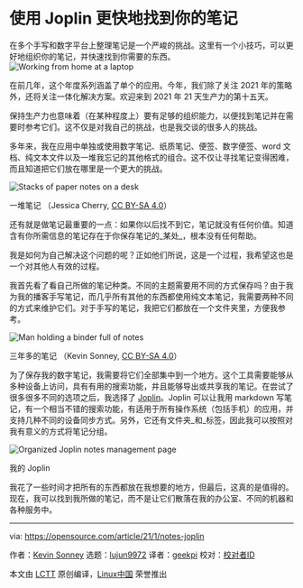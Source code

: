 [#]: collector: (lujun9972)
[#]: translator: (geekpi)
[#]: reviewer: ( )
[#]: publisher: ( )
[#]: url: ( )
[#]: subject: (Use Joplin to find your notes faster)
[#]: via: (https://opensource.com/article/21/1/notes-joplin)
[#]: author: (Kevin Sonney https://opensource.com/users/ksonney)

使用 Joplin 更快地找到你的笔记
======
在多个手写和数字平台上整理笔记是一个严峻的挑战。这里有一个小技巧，可以更好地组织你的笔记，并快速找到你需要的东西。
![Working from home at a laptop][1]

在前几年，这个年度系列涵盖了单个的应用。今年，我们除了关注 2021 年的策略外，还将关注一体化解决方案。欢迎来到 2021 年 21 天生产力的第十五天。

保持生产力也意味着（在某种程度上）要有足够的组织能力，以便找到笔记并在需要时参考它们。这不仅是对我自己的挑战，也是我交谈的很多人的挑战。

多年来，我在应用中单独或使用数字笔记、纸质笔记、便签、数字便签、word 文档、纯文本文件以及一堆我忘记的其他格式的组合。这不仅让寻找笔记变得困难，而且知道把它们放在哪里是一个更大的挑战。

![Stacks of paper notes on a desk][2]

一堆笔记 （Jessica Cherry, [CC BY-SA 4.0][3]）

还有就是做笔记最重要的一点：如果你以后找不到它，笔记就没有任何价值。知道含有你所需信息的笔记存在于你保存笔记的_某处_，根本没有任何帮助。

我是如何为自己解决这个问题的呢？正如他们所说，这是一个过程，我希望这也是一个对其他人有效的过程。

我首先看了看自己所做的笔记种类。不同的主题需要用不同的方式保存吗？由于我为我的播客手写笔记，而几乎所有其他的东西都使用纯文本笔记，我需要两种不同的方式来维护它们。对于手写的笔记，我把它们都放在一个文件夹里，方便我参考。

![Man holding a binder full of notes][4]

三年多的笔记 （Kevin Sonney, [CC BY-SA 4.0][3]）

为了保存我的数字笔记，我需要将它们全部集中到一个地方。这个工具需要能够从多种设备上访问，具有有用的搜索功能，并且能够导出或共享我的笔记。在尝试了很多很多不同的选项之后，我选择了 [Joplin][5]。Joplin 可以让我用 markdown 写笔记，有一个相当不错的搜索功能，有适用于所有操作系统（包括手机）的应用，并支持几种不同的设备同步方式。另外，它还有文件夹_和_标签，因此我可以按照对我有意义的方式将笔记分组。

![Organized Joplin notes management page][6]

我的 Joplin

我花了一些时间才把所有的东西都放在我想要的地方，但最后，这真的是值得的。现在，我可以找到我所做的笔记，而不是让它们散落在我的办公室、不同的机器和各种服务中。

--------------------------------------------------------------------------------

via: https://opensource.com/article/21/1/notes-joplin

作者：[Kevin Sonney][a]
选题：[lujun9972][b]
译者：[geekpi](https://github.com/geekpi)
校对：[校对者ID](https://github.com/校对者ID)

本文由 [LCTT](https://github.com/LCTT/TranslateProject) 原创编译，[Linux中国](https://linux.cn/) 荣誉推出

[a]: https://opensource.com/users/ksonney
[b]: https://github.com/lujun9972
[1]: https://opensource.com/sites/default/files/styles/image-full-size/public/lead-images/wfh_work_home_laptop_work.png?itok=VFwToeMy (Working from home at a laptop)
[2]: https://opensource.com/sites/default/files/day15-image1.jpg
[3]: https://creativecommons.org/licenses/by-sa/4.0/
[4]: https://opensource.com/sites/default/files/day15-image2.png
[5]: https://joplinapp.org/
[6]: https://opensource.com/sites/default/files/day15-image3.png
